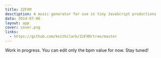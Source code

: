 ```yaml
---
title: ZZFXM
desctiption: A music generator for use in tiny JavaScript productions
data: 2014-07-06
layout: app
cover: cover.png
links:
  - https://github.com/keithclark/ZzFXM/tree/master
---
```


<script setup>
import { defineClientComponent } from 'vitepress'

const ZzFxm = defineClientComponent(() => {
  return import('./ZzFxm.vue')
})
</script>

<ZzFxm />


Work in progress. You can edit only the bpm value for now. Stay tuned!
